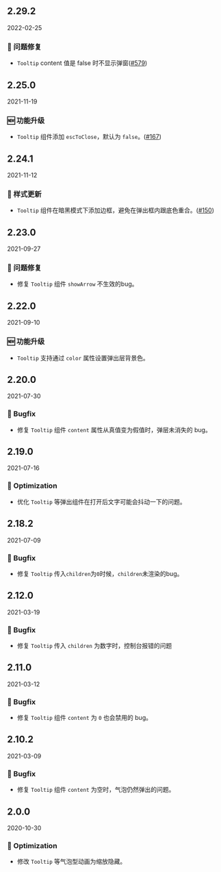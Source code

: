 ## 2.29.2

2022-02-25

### 🐛 问题修复

- `Tooltip` content 值是 false 时不显示弹窗([#579](https://github.com/arco-design/arco-design/pull/579))

## 2.25.0

2021-11-19

### 🆕 功能升级

- `Tooltip` 组件添加 `escToClose`，默认为 `false`。([#167](https://github.com/arco-design/arco-design/pull/167))

## 2.24.1

2021-11-12

### 💅 样式更新

- `Tooltip` 组件在暗黑模式下添加边框，避免在弹出框内跟底色重合。([#150](https://github.com/arco-design/arco-design/pull/150))

## 2.23.0

2021-09-27

### 🐛 问题修复

- 修复 `Tooltip` 组件 `showArrow` 不生效的bug。

## 2.22.0

2021-09-10

### 🆕 功能升级

- `Tooltip` 支持通过 `color` 属性设置弹出层背景色。

## 2.20.0

2021-07-30

### 🐛 Bugfix

- 修复 `Tooltip` 组件 `content` 属性从真值变为假值时，弹层未消失的 bug。



## 2.19.0

2021-07-16

### 💎 Optimization

- 优化 `Tooltip` 等弹出组件在打开后文字可能会抖动一下的问题。

## 2.18.2

2021-07-09

### 🐛 Bugfix

- 修复 `Tooltip` 传入`children`为`0`时候，`children`未渲染的bug。

## 2.12.0

2021-03-19

### 🐛 Bugfix

- 修复 `Tooltip` 传入 `children` 为数字时，控制台报错的问题

## 2.11.0

2021-03-12

### 🐛 Bugfix

- 修复 `Tooltip` 组件 `content` 为 `0` 也会禁用的 bug。

## 2.10.2

2021-03-09

### 🐛 Bugfix

- 修复 `Tooltip` 组件 `content` 为空时，气泡仍然弹出的问题。

## 2.0.0

2020-10-30

### 💎 Optimization

- 修改 `Tooltip` 等气泡型动画为缩放隐藏。

